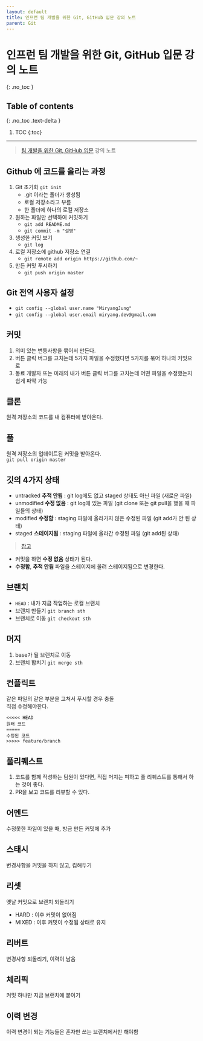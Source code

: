 ```yaml
---
layout: default
title: 인프런 팀 개발을 위한 Git, GitHub 입문 강의 노트
parent: Git
---
```

# 인프런 팀 개발을 위한 Git, GitHub 입문 강의 노트
{: .no_toc }

## Table of contents
{: .no_toc .text-delta }

1. TOC
{:toc}

---

> [팀 개발을 위한 Git, GitHub 입문](https://inf.run/pr3d) 강의 노트

## Github 에 코드를 올리는 과정

1. Git 초기화 `git init`
    - .git 이라는 폴더가 생성됨
    - 로컬 저장소라고 부름
    - 한 폴더에 하나의 로컬 저장소
2. 원하는 파일만 선택하여 커밋하기
    - `git add README.md`
    - `git commit -m "설명"`
3. 생성한 커밋 보기
    - `git log`
4. 로컬 저장소에 github 저장소 연결
    - `git remote add origin https://github.com/~`
5. 만든 커밋 푸시하기
    - `git push origin master`

## Git 전역 사용자 설정

- `git config --global user.name "MiryangJung"`
- `git config --global user.email miryang.dev@gmail.com`

## 커밋

1. 의미 있는 변동사항을 묶어서 만든다.
2. 버튼 클릭 버그를 고치는데 5가지 파일을 수정했다면 5가지를 묶어 하나의 커밋으로
3. 동료 개발자 또는 미래의 내가 버튼 클릭 버그를 고치는데 어떤 파일을 수정했는지 쉽게 파악 가능
    
## 클론

원격 저장소의 코드를 내 컴퓨터에 받아온다.

## 풀

원격 저장소의 업데이트된 커밋을 받아온다.  
`git pull origin master`

## 깃의 4가지 상태

- untracked __추적 안됨__ : git log에도 없고 staged 상태도 아닌 파일 (새로운 파일)
- unmodified __수정 없음__ : git log에 있는 파일 (git clone 또는 git pull을 했을 때 파일들의 상태)
- modified __수정함__ : staging 파일에 올라가지 않은 수정된 파일 (git add가 안 된 상태)
- staged __스테이지됨__ : staging 파일에 올라간 수정된 파일 (git add된 상태)  
> [참고](https://gist.github.com/wikibootup/1fa25b57ea59ddef76e6)  

- 커밋을 하면 __수정 없음__ 상태가 된다.
- __수정함__, __추적 안됨__ 파일을 스테이지에 올려 스테이지됨으로 변경한다.


## 브랜치

- `HEAD` : 내가 지금 작업하는 로컬 브랜치
- 브랜치 만들기 `git branch sth`
- 브랜치로 이동 `git checkout sth`


## 머지

1. base가 될 브랜치로 이동
2. 브랜치 합치기 `git merge sth`


## 컨플릭트

같은 파일의 같은 부분을 고쳐서 푸시할 경우 충돌  
직접 수정해야한다.

```
<<<<< HEAD
원래 코드
=====
수정된 코드
>>>>> feature/branch
```

## 풀리퀘스트
1. 코드를 함께 작성하는 팀원이 있다면, 직접 머지는 피하고 풀 리퀘스트를 통해서 하는 것이 좋다.
2. PR을 보고 코드를 리뷰할 수 있다.


## 어멘드

수정못한 파일이 있을 때, 방금 만든 커밋에 추가

## 스태시

변경사항을 커밋을 하지 않고, 킵해두기


## 리셋

옛날 커밋으로 브랜치 되돌리기

- HARD : 이후 커밋이 없어짐
- MIXED : 이후 커밋이 수정됨 상태로 유지

## 리버트

변경사항 되돌리기, 이력이 남음

## 체리픽

커밋 하나만 지금 브랜치에 붙이기


## 이력 변경

이력 변경이 되는 기능들은 혼자만 쓰는 브랜치에서만 해야함